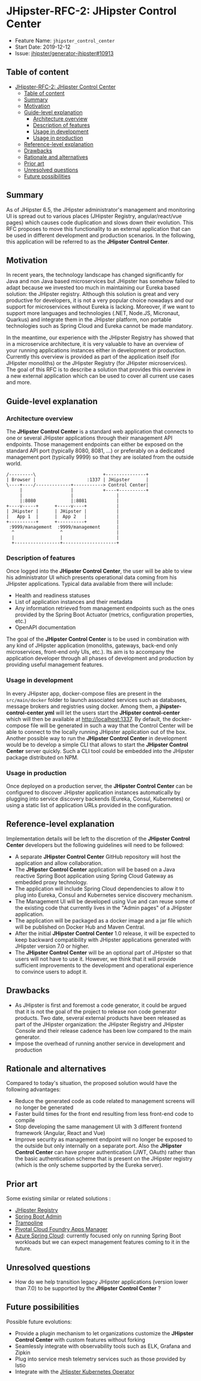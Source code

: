 # JHipster-RFC-2: JHipster Control Center

- Feature Name: `jhipster_control_center`
- Start Date: 2019-12-12
- Issue: [jhipster/generator-jhipster#10913](https://github.com/jhipster/generator-jhipster/issues/10913)

## Table of content

- [JHipster-RFC-2: JHipster Control Center](#jhipster-rfc-2-jhipster-control-center)
  - [Table of content](#table-of-content)
  - [Summary](#summary)
  - [Motivation](#motivation)
  - [Guide-level explanation](#guide-level-explanation)
    - [Architecture overview](#architecture-overview)
    - [Description of features](#description-of-features)
    - [Usage in development](#usage-in-development)
    - [Usage in production](#usage-in-production)
  - [Reference-level explanation](#reference-level-explanation)
  - [Drawbacks](#drawbacks)
  - [Rationale and alternatives](#rationale-and-alternatives)
  - [Prior art](#prior-art)
  - [Unresolved questions](#unresolved-questions)
  - [Future possibilities](#future-possibilities)

## Summary

[summary]: #summary

As of JHipster 6.5, the JHipster administrator's management and monitoring UI is spread out to various places (JHipster Registry, angular/react/vue pages) which causes code duplication and slows down their evolution. This RFC proposes to move this functionality to an external application that can be used in different development and production scenarios. In the following, this application will be referred to as the **JHipster Control Center**.

## Motivation

[motivation]: #motivation

In recent years, the technology landscape has changed significantly for Java and non Java based microservices but JHipster has somehow failed to adapt because we invested too much in maintaining our Eureka based solution: the JHipster registry. Although this solution is great and very productive for developers, it is not a very popular choice nowadays and our support for microservices without Eureka is lacking. Moreover, if we want to support more languages and technologies (.NET, Node.JS, Micronaut, Quarkus) and integrate them in the JHipster platform, non portable technologies such as Spring Cloud and Eureka cannot be made mandatory.

In the meantime, our experience with the JHipster Registry has showed that in a microservice architecture, it is very valuable to have an overview of your running applications instances either in development or production. Currently this overview is provided as part of the application itself (for JHipster monoliths) or the JHipster Registry (for JHipster microservices). The goal of this RFC is to describe a solution that provides this overview in a new external application which can be used to cover all current use cases and more.

## Guide-level explanation

[guide-level-explanation]: #guide-level-explanation

### Architecture overview

The **JHipster Control Center** is a standard web application that connects to one or several JHipster applications through their management API endpoints. Those management endpoints can either be exposed on the standard API port (typically 8080, 8081, ...) or preferably on a dedicated management port (typically 9999) so that they are isolated from the outside world.

```
/---------\                         +---------------+
| Browser |                   :1337 | JHipster      |
\----+----/-------------+-----------> Control Center|
     |                  |           +----+----------+
     |                  |                |
     |:8080             |:8081           |
+----v-----+      +-----v----+           |
| JHipster |      | JHipster |           |
|   App 1  |      |  App 2   |           |
+----------+      +----------+           |
 :9999/management  :9999/management      |
  ^                 ^                    |
  |                 |                    |
  +-----------------+--------------------+
```

### Description of features

Once logged into the **JHipster Control Center**, the user will be able to view his administrator UI which presents operational data coming from his JHipster applications. Typical data available from there will include:

- Health and readiness statuses
- List of application instances and their metadata
- Any information retrieved from management endpoints such as the ones provided by the Spring Boot Actuator (metrics, configuration properties, etc.)
- OpenAPI documentation

The goal of the **JHipster Control Center** is to be used in combination with any kind of JHipster application (monoliths, gateways, back-end only microservices, front-end only UIs, etc.). Its aim is to accompany the application developer through all phases of development and production by providing useful management features.

### Usage in development

In every JHipster app, docker-compose files are present in the `src/main/docker` folder to launch associated services such as databases, message brokers and registries using docker. Among them, a **jhipster-control-center.yml** will let the users start the **JHipster control-center** which will then be available at [http://localhost:1337](http://localhost:1337). By default, the docker-compose file will be generated in such a way that the Control Center will be able to connect to the locally running JHipster application out of the box. Another possible way to run the **JHipster Control Center** in development would be to develop a simple CLI that allows to start the **JHipster Control Center** server quickly. Such a CLI tool could be embedded into the JHipster package distributed on NPM.

### Usage in production

Once deployed on a production server, the **JHipster Control Center** can be configured to discover JHipster application instances automatically by plugging into service discovery backends (Eureka, Consul, Kubernetes) or using a static list of application URLs provided in the configuration.

## Reference-level explanation

[reference-level-explanation]: #reference-level-explanation

Implementation details will be left to the discretion of the **JHipster Control Center** developers but the following guidelines will need to be followed:

- A separate **JHipster Control Center** GitHub repository will host the application and allow collaboration.
- The **JHipster Control Center** application will be based on a Java reactive Spring Boot application using Spring Cloud Gateway as embedded proxy technology.
- The application will include Spring Cloud dependencies to allow it to plug into Eureka, Consul and Kubernetes service discovery mechanism.
- The Management UI will be developed using Vue and can reuse some of the existing code that currently lives in the "Admin pages" of a JHipster application.
- The application will be packaged as a docker image and a jar file which will be published on Docker Hub and Maven Central.
- After the initial **JHipster Control Center** 1.0 release, it will be expected to keep backward compatibility with JHipster applications generated with JHipster version 7.0 or higher.
- The **JHipster Control Center** will be an optional part of JHipster so that users will not have to use it. However, we think that it will provide sufficient improvements to the development and operational experience to convince users to adopt it.

## Drawbacks

[drawbacks]: #drawbacks

- As JHipster is first and foremost a code generator, it could be argued that it is not the goal of the project to release non code generator products. Two date, several external products have been released as part of the JHipster organization: the JHipster Registry and JHipster Console and their release cadence has been low compared to the main generator.
- Impose the overhead of running another service in development and production

## Rationale and alternatives

[rationale-and-alternatives]: #rationale-and-alternatives

Compared to today's situation, the proposed solution would have the following advantages:

- Reduce the generated code as code related to management screens will no longer be generated
- Faster build times for the front end resulting from less front-end code to compile
- Stop developing the same management UI with 3 different frontend framework (Angular, React and Vue)
- Improve security as management endpoint will no longer be exposed to the outside but only internally on a separate port. Also the **JHipster Control Center** can have proper authentication (JWT, OAuth) rather than the basic authentication scheme that is present on the JHipster registry (which is the only scheme supported by the Eureka server).

## Prior art

[prior-art]: #prior-art

Some existing similar or related solutions :

- [JHipster Registry](https://www.jhipster.tech/jhipster-registry/)
- [Spring Boot Admin](https://codecentric.github.io/spring-boot-admin/current/)
- [Trampoline](https://ernestort.github.io/Trampoline/)
- [Pivotal Cloud Foundry Apps Manager](https://docs.run.pivotal.io/console/manage-apps.html)
- [Azure Spring Cloud](https://azure.microsoft.com/en-in/services/spring-cloud/): currently focused only on running Spring Boot workloads but we can expect management features coming to it in the future.

## Unresolved questions

[unresolved-questions]: #unresolved-questions

- How do we help transition legacy JHipster applications (version lower than 7.0) to be supported by the **JHipster Control Center** ?

## Future possibilities

[future-possibilities]: #future-possibilities

Possible future evolutions:

- Provide a plugin mechanism to let organizations customize the **JHipster Control Center** with custom features without forking
- Seamlessly integrate with observability tools such as ELK, Grafana and Zipkin
- Plug into service mesh telemetry services such as those provided by Istio
- Integrate with the [JHipster Kubernetes Operator](https://github.com/jhipster/jhipster-operator)
